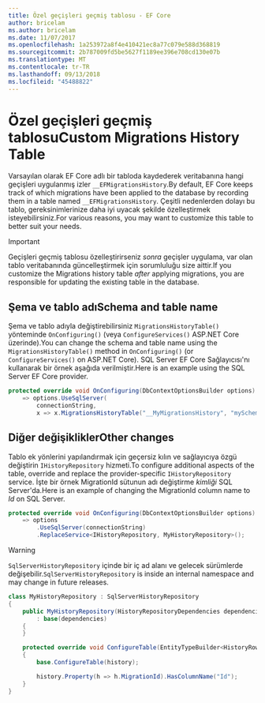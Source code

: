 ```yaml
---
title: Özel geçişleri geçmiş tablosu - EF Core
author: bricelam
ms.author: bricelam
ms.date: 11/07/2017
ms.openlocfilehash: 1a253972a8f4e410421ec8a77c079e588d368819
ms.sourcegitcommit: 2b787009fd5be5627f1189ee396e708cd130e07b
ms.translationtype: MT
ms.contentlocale: tr-TR
ms.lasthandoff: 09/13/2018
ms.locfileid: "45488822"
---
```

<a name="custom-migrations-history-table"></a><span data-ttu-id="5d3ff-102">Özel geçişleri geçmiş tablosu</span><span class="sxs-lookup"><span data-stu-id="5d3ff-102">Custom Migrations History Table</span></span>
===============================
<span data-ttu-id="5d3ff-103">Varsayılan olarak EF Core adlı bir tabloda kaydederek veritabanına hangi geçişleri uygulanmış izler `__EFMigrationsHistory`.</span><span class="sxs-lookup"><span data-stu-id="5d3ff-103">By default, EF Core keeps track of which migrations have been applied to the database by recording them in a table named `__EFMigrationsHistory`.</span></span> <span data-ttu-id="5d3ff-104">Çeşitli nedenlerden dolayı bu tablo, gereksinimlerinize daha iyi uyacak şekilde özelleştirmek isteyebilirsiniz.</span><span class="sxs-lookup"><span data-stu-id="5d3ff-104">For various reasons, you may want to customize this table to better suit your needs.</span></span>

> [!IMPORTANT]
> <span data-ttu-id="5d3ff-105">Geçişleri geçmiş tablosu özelleştirirseniz *sonra* geçişler uygulama, var olan tablo veritabanında güncelleştirmek için sorumluluğu size aittir.</span><span class="sxs-lookup"><span data-stu-id="5d3ff-105">If you customize the Migrations history table *after* applying migrations, you are responsible for updating the existing table in the database.</span></span>

<a name="schema-and-table-name"></a><span data-ttu-id="5d3ff-106">Şema ve tablo adı</span><span class="sxs-lookup"><span data-stu-id="5d3ff-106">Schema and table name</span></span>
----------------------
<span data-ttu-id="5d3ff-107">Şema ve tablo adıyla değiştirebilirsiniz `MigrationsHistoryTable()` yönteminde `OnConfiguring()` (veya `ConfigureServices()` ASP.NET Core üzerinde).</span><span class="sxs-lookup"><span data-stu-id="5d3ff-107">You can change the schema and table name using the `MigrationsHistoryTable()` method in `OnConfiguring()` (or `ConfigureServices()` on ASP.NET Core).</span></span> <span data-ttu-id="5d3ff-108">SQL Server EF Core Sağlayıcısı'nı kullanarak bir örnek aşağıda verilmiştir.</span><span class="sxs-lookup"><span data-stu-id="5d3ff-108">Here is an example using the SQL Server EF Core provider.</span></span>

``` csharp
protected override void OnConfiguring(DbContextOptionsBuilder options)
    => options.UseSqlServer(
        connectionString,
        x => x.MigrationsHistoryTable("__MyMigrationsHistory", "mySchema"));
```

<a name="other-changes"></a><span data-ttu-id="5d3ff-109">Diğer değişiklikler</span><span class="sxs-lookup"><span data-stu-id="5d3ff-109">Other changes</span></span>
-------------
<span data-ttu-id="5d3ff-110">Tablo ek yönlerini yapılandırmak için geçersiz kılın ve sağlayıcıya özgü değiştirin `IHistoryRepository` hizmeti.</span><span class="sxs-lookup"><span data-stu-id="5d3ff-110">To configure additional aspects of the table, override and replace the provider-specific `IHistoryRepository` service.</span></span> <span data-ttu-id="5d3ff-111">İşte bir örnek MigrationId sütunun adı değiştirme *kimliği* SQL Server'da.</span><span class="sxs-lookup"><span data-stu-id="5d3ff-111">Here is an example of changing the MigrationId column name to *Id* on SQL Server.</span></span>

``` csharp
protected override void OnConfiguring(DbContextOptionsBuilder options)
    => options
        .UseSqlServer(connectionString)
        .ReplaceService<IHistoryRepository, MyHistoryRepository>();
```

> [!WARNING]
> <span data-ttu-id="5d3ff-112">`SqlServerHistoryRepository` içinde bir iç ad alanı ve gelecek sürümlerde değişebilir.</span><span class="sxs-lookup"><span data-stu-id="5d3ff-112">`SqlServerHistoryRepository` is inside an internal namespace and may change in future releases.</span></span>

``` csharp
class MyHistoryRepository : SqlServerHistoryRepository
{
    public MyHistoryRepository(HistoryRepositoryDependencies dependencies)
        : base(dependencies)
    {
    }

    protected override void ConfigureTable(EntityTypeBuilder<HistoryRow> history)
    {
        base.ConfigureTable(history);

        history.Property(h => h.MigrationId).HasColumnName("Id");
    }
}
```
